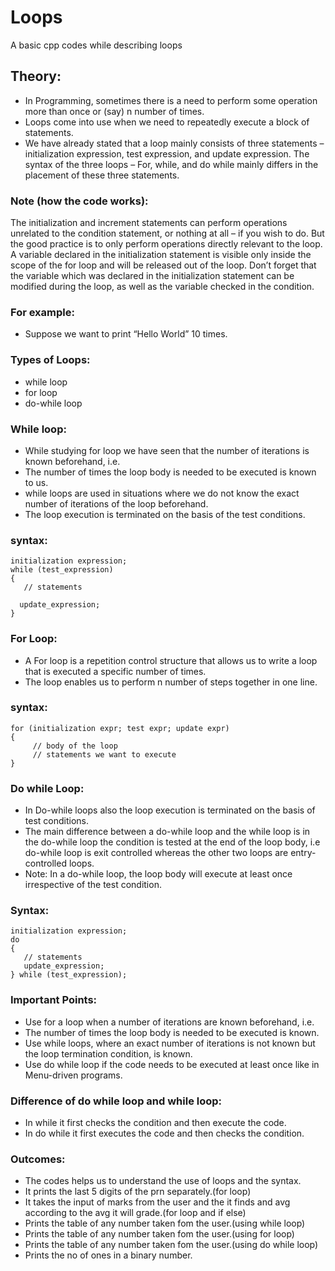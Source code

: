# Loops
A basic cpp codes while describing loops

## Theory:
- In Programming, sometimes there is a need to perform some operation more than once or (say) n number of times.
- Loops come into use when we need to repeatedly execute a block of statements.
- We have already stated that a loop mainly consists of three statements – initialization expression, test expression, and update 
  expression. The syntax of the three loops – For, while, and do while mainly differs in the placement of these three statements.

### Note (how the code works):
The initialization and increment statements can perform operations unrelated to the condition statement, or nothing at all – if you wish to do. But the good practice is to only perform operations directly relevant to the loop.
A variable declared in the initialization statement is visible only inside the scope of the for loop and will be released out of the loop.
Don’t forget that the variable which was declared in the initialization statement can be  modified during the loop, as well as the variable checked in the condition.

### For example:
- Suppose we want to print “Hello World” 10 times.

### Types of Loops:
- while loop
- for loop
- do-while loop

### While loop:
- While studying for loop we have seen that the number of iterations is known beforehand, i.e. 
- The number of times the loop body is needed to be executed is known to us.
- while loops are used in situations where we do not know the exact number of iterations of the loop beforehand.
- The loop execution is terminated on the basis of the test conditions.
### syntax:
```
initialization expression;
while (test_expression)
{
   // statements
 
  update_expression;
}
```

### For Loop:
- A For loop is a repetition control structure that allows us to write a loop that is executed a specific number of times.
- The loop enables us to perform n number of steps together in one line.
### syntax:
```
for (initialization expr; test expr; update expr)
{    
     // body of the loop
     // statements we want to execute
}
```
### Do while Loop:
- In Do-while loops also the loop execution is terminated on the basis of test conditions.
- The main difference between a do-while loop and the while loop is in the do-while loop the condition is tested at the end of the loop 
  body, i.e do-while loop is exit controlled whereas the other two loops are entry-controlled loops. 
- Note: In a do-while loop, the loop body will execute at least once irrespective of the test condition.
### Syntax: 
```
initialization expression;
do
{
   // statements
   update_expression;
} while (test_expression);
```
### Important Points:
- Use for a loop when a number of iterations are known beforehand, i.e.
- The number of times the loop body is needed to be executed is known.
- Use while loops, where an exact number of iterations is not known but the loop termination condition, is known.
- Use do while loop if the code needs to be executed at least once like in Menu-driven programs.

### Difference of do while loop and while loop:
- In while it first checks the condition and then execute the code.
- In do while it first executes the code and then checks the condition.

### Outcomes:
- The codes helps us to understand the use of loops and the syntax.
- It prints the last 5 digits of the prn separately.(for loop)
- It takes the input of marks from the user and the it finds and avg according to the avg it will grade.(for loop and if else)
- Prints the table of any number taken fom the user.(using while loop)
- Prints the table of any number taken fom the user.(using for loop)
- Prints the table of any number taken fom the user.(using do while loop)
- Prints the no of ones in a binary number.
